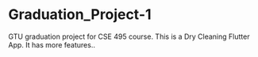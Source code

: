 # Graduation_Project-1
GTU graduation project for CSE 495 course. This is a Dry Cleaning Flutter App. It has more features..
